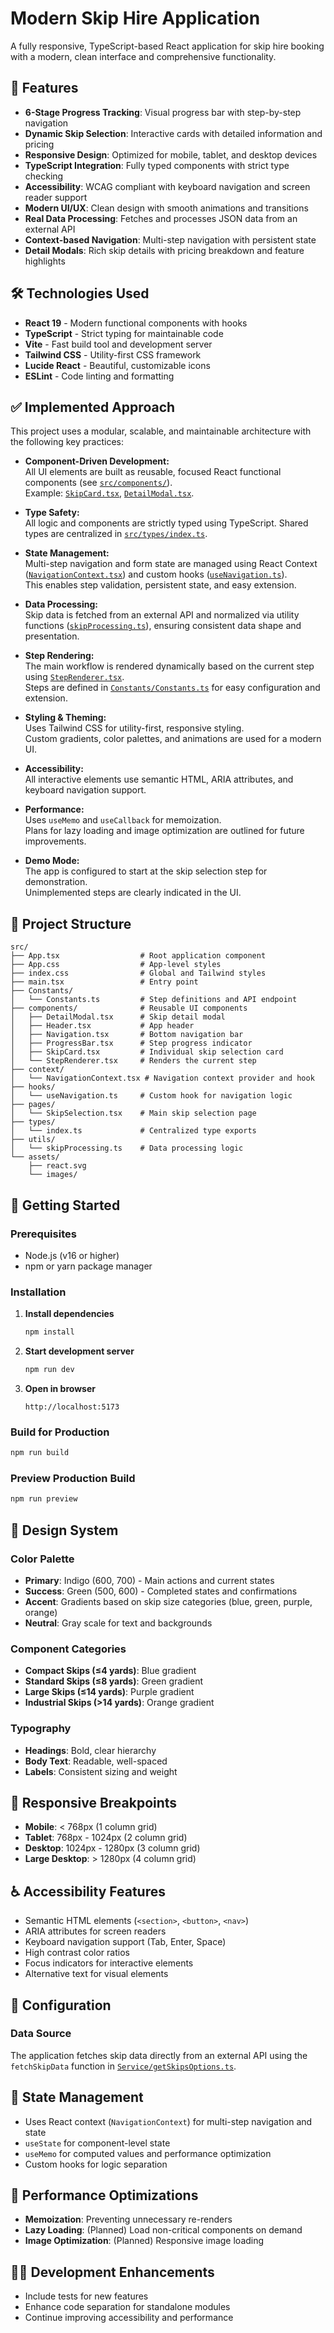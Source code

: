 # Modern Skip Hire Application

A fully responsive, TypeScript-based React application for skip hire booking with a modern, clean interface and comprehensive functionality.

## 🌟 Features

- **6-Stage Progress Tracking**: Visual progress bar with step-by-step navigation
- **Dynamic Skip Selection**: Interactive cards with detailed information and pricing
- **Responsive Design**: Optimized for mobile, tablet, and desktop devices
- **TypeScript Integration**: Fully typed components with strict type checking
- **Accessibility**: WCAG compliant with keyboard navigation and screen reader support
- **Modern UI/UX**: Clean design with smooth animations and transitions
- **Real Data Processing**: Fetches and processes JSON data from an external API
- **Context-based Navigation**: Multi-step navigation with persistent state
- **Detail Modals**: Rich skip details with pricing breakdown and feature highlights

## 🛠️ Technologies Used

- **React 19** - Modern functional components with hooks
- **TypeScript** - Strict typing for maintainable code
- **Vite** - Fast build tool and development server
- **Tailwind CSS** - Utility-first CSS framework
- **Lucide React** - Beautiful, customizable icons
- **ESLint** - Code linting and formatting

## ✅ Implemented Approach

This project uses a modular, scalable, and maintainable architecture with the following key practices:

- **Component-Driven Development:**  
  All UI elements are built as reusable, focused React functional components (see [`src/components/`](src/components/)).  
  Example: [`SkipCard.tsx`](src/components/SkipCard.tsx), [`DetailModal.tsx`](src/components/DetailModal.tsx).

- **Type Safety:**  
  All logic and components are strictly typed using TypeScript. Shared types are centralized in [`src/types/index.ts`](src/types/index.ts).

- **State Management:**  
  Multi-step navigation and form state are managed using React Context ([`NavigationContext.tsx`](src/context/NavigationContext.tsx)) and custom hooks ([`useNavigation.ts`](src/hooks/useNavigation.ts)).  
  This enables step validation, persistent state, and easy extension.

- **Data Processing:**  
  Skip data is fetched from an external API and normalized via utility functions ([`skipProcessing.ts`](src/utils/skipProcessing.ts)), ensuring consistent data shape and presentation.

- **Step Rendering:**  
  The main workflow is rendered dynamically based on the current step using [`StepRenderer.tsx`](src/components/StepRenderer.tsx).  
  Steps are defined in [`Constants/Constants.ts`](src/Constants/Constants.ts) for easy configuration and extension.

- **Styling & Theming:**  
  Uses Tailwind CSS for utility-first, responsive styling.  
  Custom gradients, color palettes, and animations are used for a modern UI.

- **Accessibility:**  
  All interactive elements use semantic HTML, ARIA attributes, and keyboard navigation support.

- **Performance:**  
  Uses `useMemo` and `useCallback` for memoization.  
  Plans for lazy loading and image optimization are outlined for future improvements.

- **Demo Mode:**  
  The app is configured to start at the skip selection step for demonstration.  
  Unimplemented steps are clearly indicated in the UI.


## 📁 Project Structure

```
src/
├── App.tsx                  # Root application component
├── App.css                  # App-level styles
├── index.css                # Global and Tailwind styles
├── main.tsx                 # Entry point
├── Constants/
│   └── Constants.ts         # Step definitions and API endpoint
├── components/              # Reusable UI components
│   ├── DetailModal.tsx      # Skip detail modal
│   ├── Header.tsx           # App header
│   ├── Navigation.tsx       # Bottom navigation bar
│   ├── ProgressBar.tsx      # Step progress indicator
│   ├── SkipCard.tsx         # Individual skip selection card
│   └── StepRenderer.tsx     # Renders the current step
├── context/
│   └── NavigationContext.tsx # Navigation context provider and hook
├── hooks/
│   └── useNavigation.ts     # Custom hook for navigation logic
├── pages/
│   └── SkipSelection.tsx    # Main skip selection page
├── types/
│   └── index.ts             # Centralized type exports
├── utils/
│   └── skipProcessing.ts    # Data processing logic
└── assets/
    ├── react.svg
    └── images/
```

## 🚀 Getting Started

### Prerequisites

- Node.js (v16 or higher)
- npm or yarn package manager

### Installation

1. **Install dependencies**
   ```bash
   npm install
   ```

2. **Start development server**
   ```bash
   npm run dev
   ```

3. **Open in browser**
   ```
   http://localhost:5173
   ```

### Build for Production

```bash
npm run build
```

### Preview Production Build

```bash
npm run preview
```

## 🎨 Design System

### Color Palette

- **Primary**: Indigo (600, 700) - Main actions and current states
- **Success**: Green (500, 600) - Completed states and confirmations
- **Accent**: Gradients based on skip size categories (blue, green, purple, orange)
- **Neutral**: Gray scale for text and backgrounds

### Component Categories

- **Compact Skips (≤4 yards)**: Blue gradient
- **Standard Skips (≤8 yards)**: Green gradient
- **Large Skips (≤14 yards)**: Purple gradient
- **Industrial Skips (>14 yards)**: Orange gradient

### Typography

- **Headings**: Bold, clear hierarchy
- **Body Text**: Readable, well-spaced
- **Labels**: Consistent sizing and weight

## 📱 Responsive Breakpoints

- **Mobile**: < 768px (1 column grid)
- **Tablet**: 768px - 1024px (2 column grid)
- **Desktop**: 1024px - 1280px (3 column grid)
- **Large Desktop**: > 1280px (4 column grid)

## ♿ Accessibility Features

- Semantic HTML elements (`<section>`, `<button>`, `<nav>`)
- ARIA attributes for screen readers
- Keyboard navigation support (Tab, Enter, Space)
- High contrast color ratios
- Focus indicators for interactive elements
- Alternative text for visual elements

## 🔧 Configuration

### Data Source

The application fetches skip data directly from an external API using the `fetchSkipData` function in [`Service/getSkipsOptions.ts`](src/Service/getSkipsOptions.ts).  

## 🔄 State Management

- Uses React context (`NavigationContext`) for multi-step navigation and state
- `useState` for component-level state
- `useMemo` for computed values and performance optimization
- Custom hooks for logic separation

## 🎯 Performance Optimizations

- **Memoization**: Preventing unnecessary re-renders
- **Lazy Loading**: (Planned) Load non-critical components on demand
- **Image Optimization**: (Planned) Responsive image loading

## 🧑‍💻 Development Enhancements

- Include tests for new features
- Enhance code separation for standalone modules
- Continue improving accessibility and performance